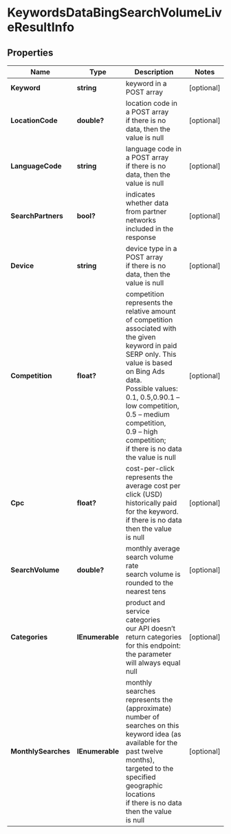 # KeywordsDataBingSearchVolumeLiveResultInfo


## Properties

| Name | Type | Description | Notes |
|------------ | ------------- | ------------- | -------------|
**Keyword** | **string** | keyword in a POST array |[optional]|
**LocationCode** | **double?** | location code in a POST array<br>if there is no data, then the value is null |[optional]|
**LanguageCode** | **string** | language code in a POST array<br>if there is no data, then the value is null |[optional]|
**SearchPartners** | **bool?** | indicates whether data from partner networks included in the response |[optional]|
**Device** | **string** | device type in a POST array<br>if there is no data, then the value is null |[optional]|
**Competition** | **float?** | competition<br>represents the relative amount of competition associated with the given keyword in paid SERP only. This value is based on Bing Ads data.<br>Possible values: 0.1, 0.5,0.90.1 – low competition,<br>0.5 – medium competition,<br>0.9 – high competition;<br>if there is no data the value is null |[optional]|
**Cpc** | **float?** | cost-per-click<br>represents the average cost per click (USD) historically paid for the keyword.<br>if there is no data then the value is null |[optional]|
**SearchVolume** | **double?** | monthly average search volume rate<br>search volume is rounded to the nearest tens |[optional]|
**Categories** | **IEnumerable<string>** | product and service categories<br>our API doesn’t return categories for this endpoint: the parameter will always equal null |[optional]|
**MonthlySearches** | **IEnumerable<MonthlySearches>** | monthly searches<br>represents the (approximate) number of searches on this keyword idea (as available for the past twelve months), targeted to the specified geographic locations<br>if there is no data then the value is null |[optional]|